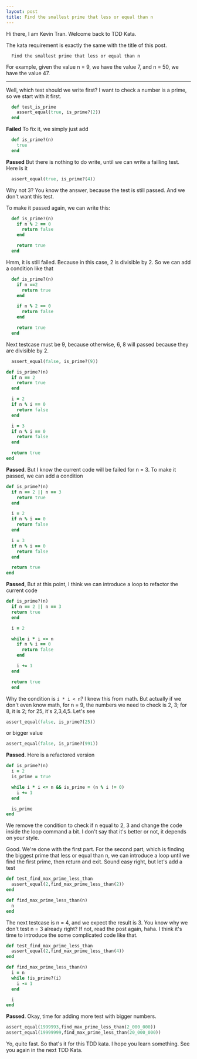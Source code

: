 ```yaml
---
layout: post
title: Find the smallest prime that less or equal than n
---
```


Hi there, I am Kevin Tran. Welcome back to TDD Kata.

The kata requirement is exactly the same with the title of this post.

```
  Find the smallest prime that less or equal than n
```

For example, given the value n = 9, we have the value 7, and n = 50, we have the value 47.

---

Well, which test should we write first? I want to check a number is a prime, so we start with it first.

```ruby
  def test_is_prime
    assert_equal(true, is_prime?(2))
  end
```

**Failed** To fix it, we simply just add

```ruby
  def is_prime?(n)
    true
  end
```

**Passed** But there is nothing to do write, until we can write a failling test.
Here is it

```ruby
  assert_equal(true, is_prime?(4))
```

Why not 3? You know the answer, because the test is still passed. And we don't want this test.

To make it passed again, we can write this:

```ruby
  def is_prime?(n)
    if n % 2 == 0
      return false
    end

    return true
  end
```

Hmm, it is still failed. Because in this case, 2 is divisible by 2. So we can add a condition like that

```ruby
  def is_prime?(n)
    if n ==2
      return true
    end

    if n % 2 == 0
      return false
    end

    return true
  end
```

Next testcase must be 9, because otherwise, 6, 8 will passed because they are divisible by 2.

```ruby
  assert_equal(false, is_prime?(9))
```

```ruby
def is_prime?(n)
  if n == 2
    return true
  end

  i = 2
  if n % i == 0
    return false
  end

  i = 3
  if n % i == 0
    return false
  end

  return true
end
```

**Passed**. But I know the current code will be failed for n = 3. To make it passed, we can add a condition

```ruby
def is_prime?(n)
  if n == 2 || n == 3
    return true
  end

  i = 2
  if n % i == 0
    return false
  end

  i = 3
  if n % i == 0
    return false
  end

  return true
end
```

**Passed**, But at this point, I think we can introduce a loop to refactor the current code

```ruby
def is_prime?(n)
  if n == 2 || n == 3
  return true
  end

  i = 2

  while i * i <= n
    if n % i == 0
      return false
    end

    i += 1
  end

  return true
  end
```

Why the condition is `i * i < n`? I knew this from math. But actually if we don't even know math, for n = 9,
the numbers we need to check is 2, 3; for 8, it is 2; for 25, it's 2,3,4,5. Let's see

```ruby
assert_equal(false, is_prime?(25))
```

or bigger value

```ruby
assert_equal(false, is_prime?(991))
```

**Passed**. Here is a refactored version

```ruby
def is_prime?(n)
  i = 2
  is_prime = true

  while i * i <= n && is_prime = (n % i != 0)
    i += 1
  end

  is_prime
end
```

We remove the condition to check if n equal to 2, 3 and change the code inside the loop command a bit.
I don't say that it's better or not, it depends on your style.

Good. We're done with the first part. For the second part, which is finding the biggest prime that less or equal than n,
we can introduce a loop until we find the first prime, then return and exit. Sound easy right, but let's add a test

```ruby
def test_find_max_prime_less_than
  assert_equal(2,find_max_prime_less_than(2))
end
```

```ruby
def find_max_prime_less_than(n)
  n
end
```

The next testcase is n = 4, and we expect the result is 3. You know why we don't test n = 3 already right?
If not, read the post again, haha. I think it's time to introduce the some complicated code like that.

```ruby
def test_find_max_prime_less_than
  assert_equal(2,find_max_prime_less_than(4))
end
```

```ruby
def find_max_prime_less_than(n)
  i = n
  while !is_prime?(i)
    i -= 1
  end

  i
end
```

**Passed**. Okay, time for adding more test with bigger numbers.

```ruby
assert_equal(1999993,find_max_prime_less_than(2_000_000))
assert_equal(19999999,find_max_prime_less_than(20_000_000))
```

Yo, quite fast. So that's it for this TDD kata. I hope you learn something. See you again in the next TDD Kata.
